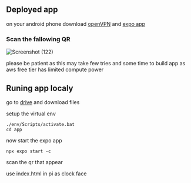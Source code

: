 ## Deployed app
on your android phone  download [openVPN](https://play.google.com/store/search?q=openvpn&c=apps&hl=en) and [expo app](https://play.google.com/store/search?q=expo&c=apps&hl=en)



### Scan the fallowing QR
![Screenshot (122)](https://github.com/user-attachments/assets/16f71d59-c8d5-47e5-be52-ea9cabf3fdb4)

please be patient as this may take few tries and some time to build app as aws free tier has limited compute power

## Runing app localy

go to [drive](https://drive.google.com/drive/folders/1Dk1mCGuLHv4nt1Vo1uojzJrd8lPSncG0?usp=sharing) and download files


setup the virtual env 

```
./env/Scripts/activate.bat
cd app
```

 now start the expo app

```
npx expo start -c
```

scan the qr that appear

use index.html in pi as clock face
